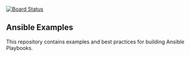 [![Board Status](https://dev.azure.com/srinivasjst88/a487a287-224e-41aa-a009-0a0f7f070cd2/ed43f1d6-75ab-46c8-889e-12137394605d/_apis/work/boardbadge/f8425b64-61cf-41d7-bce6-b27365ad7d9f)](https://dev.azure.com/srinivasjst88/a487a287-224e-41aa-a009-0a0f7f070cd2/_boards/board/t/ed43f1d6-75ab-46c8-889e-12137394605d/Microsoft.RequirementCategory)

Ansible Examples
----------------

This repository contains examples and best practices for building Ansible Playbooks.


